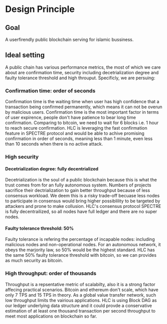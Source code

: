 # Design Principle
## Goal
A userfirendly public blockchain serving for islamic bussiness. 

## Ideal setting
A public chain has various performance metrics, the most of which we care about are confirmation time, security including decetrialization degree and faulty tolerance threshold and high throuput. Specificly, we are persuing:
### Confirmation time: order of seconds
Confirmation time is the waiting time when user has high confidence that a transaction being confirmed permanently, which means it can not be overun by malicious users. Confirmation time is the most important  factor in terms of user expirence, people don't have patience to bear long time confirmation. Comparing to bitcoin, we need to wait for 6 blocks i.e. 1 hour to reach secure confirmation. HLC is leveraging the fast confirmation feature in SPECTRE protocol and would be able to achive promising confirmation in order of seconds, meaning less than 1 minute, even less than 10 seconds when there is no active attack.

### High security
#### Decetrialization degree: fully decentrialized
Decetrialization is the soul of a public blockchain because this is what the trust comes from for an fully autonomous system. Numbers of projects sacrifice their dectrialization to gain better throughput because of less consensus workload. We deem this is a risky trade-off becuase less nodes to participate in consensus would bring higher possiblility to be targeted by attackers and prone to make collusion. HLC's consensus protocol SPECTRE is fully decentrailized, so all nodes have full ledger and there are no super nodes.
#### Faulty tolerance threshold: 50% 
Faulty tolerance is refering the percentage of incapable nodes: including malicious nodes and non-operational nodes. For an autonomous network, it obeys the marjority law, so 50% would be the highest standard. HLC has the same 50% faulty tolerance threshold with bitcoin, so we can provides as much security as bitcoin.

### High throughput: order of thousands
Throughput is a repsentative metric of scalabilty, also it is a strong factor affecing practical scenarios. Bitcoin and ethereum don't scale, which have only 7 TPS and 15 TPS in theory. As a global value transfer network, such low throughput limits the vairious applications. HLC is using Block DAG as our ledger underlying data structure and it could provde a conservative estimation of at least one thousand transaction per second throughput to meet most applications on blockchain so far.

